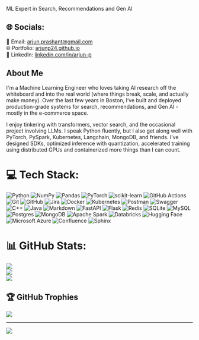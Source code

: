 ML Expert in Search, Recommendations and Gen AI
 

## 🌐 Socials:
📧 Email: [arjun.prashant@gmail.com](mailto:arjun.prashant@gmail.com)  
🌐 Portfolio: [arjunp24.github.io](https://arjunp24.github.io)  
💼 LinkedIn: [linkedin.com/in/arjun-p](https://linkedin.com/in/arjun-p)

## About Me
I'm a Machine Learning Engineer who loves taking AI research off the whiteboard and into the real world (where things break, scale, and actually make money). Over the last few years in Boston, I’ve built and deployed production-grade systems for search, recommendations, and Gen AI - mostly in the e-commerce space.

I enjoy tinkering with transformers, vector search, and the occasional project involving LLMs. I speak Python fluently, but I also get along well with PyTorch, PySpark, Kubernetes, Langchain, MongoDB, and friends. I’ve designed SDKs, optimized inference with quantization, accelerated training using distributed GPUs and containerized more things than I can count.

# 💻 Tech Stack:

![Python](https://img.shields.io/badge/python-3670A0?style=for-the-badge&logo=python&logoColor=ffdd54) ![NumPy](https://img.shields.io/badge/numpy-%23013243.svg?style=for-the-badge&logo=numpy&logoColor=white) ![Pandas](https://img.shields.io/badge/pandas-%23150458.svg?style=for-the-badge&logo=pandas&logoColor=white) ![PyTorch](https://img.shields.io/badge/PyTorch-%23EE4C2C.svg?style=for-the-badge&logo=PyTorch&logoColor=white) ![scikit-learn](https://img.shields.io/badge/scikit--learn-%23F7931E.svg?style=for-the-badge&logo=scikit-learn&logoColor=white) ![GitHub Actions](https://img.shields.io/badge/github%20actions-%232671E5.svg?style=for-the-badge&logo=githubactions&logoColor=white) ![Git](https://img.shields.io/badge/git-%23F05033.svg?style=for-the-badge&logo=git&logoColor=white) ![GitHub](https://img.shields.io/badge/github-%23121011.svg?style=for-the-badge&logo=github&logoColor=white) ![Jira](https://img.shields.io/badge/jira-%230A0FFF.svg?style=for-the-badge&logo=jira&logoColor=white) ![Docker](https://img.shields.io/badge/docker-%230db7ed.svg?style=for-the-badge&logo=docker&logoColor=white) ![Kubernetes](https://img.shields.io/badge/kubernetes-%23326ce5.svg?style=for-the-badge&logo=kubernetes&logoColor=white) ![Postman](https://img.shields.io/badge/Postman-FF6C37?style=for-the-badge&logo=postman&logoColor=white) ![Swagger](https://img.shields.io/badge/-Swagger-%23Clojure?style=for-the-badge&logo=swagger&logoColor=white) ![C++](https://img.shields.io/badge/c++-%2300599C.svg?style=for-the-badge&logo=c%2B%2B&logoColor=white) ![Java](https://img.shields.io/badge/java-%23ED8B00.svg?style=for-the-badge&logo=openjdk&logoColor=white) ![Markdown](https://img.shields.io/badge/markdown-%23000000.svg?style=for-the-badge&logo=markdown&logoColor=white) ![FastAPI](https://img.shields.io/badge/FastAPI-005571?style=for-the-badge&logo=fastapi) ![Flask](https://img.shields.io/badge/flask-%23000.svg?style=for-the-badge&logo=flask&logoColor=white) ![Redis](https://img.shields.io/badge/redis-%23DD0031.svg?style=for-the-badge&logo=redis&logoColor=white) ![SQLite](https://img.shields.io/badge/sqlite-%2307405e.svg?style=for-the-badge&logo=sqlite&logoColor=white) ![MySQL](https://img.shields.io/badge/mysql-4479A1.svg?style=for-the-badge&logo=mysql&logoColor=white) ![Postgres](https://img.shields.io/badge/postgres-%23316192.svg?style=for-the-badge&logo=postgresql&logoColor=white) ![MongoDB](https://img.shields.io/badge/MongoDB-%234ea94b.svg?logo=mongodb&logoColor=white) ![Apache Spark](https://img.shields.io/badge/Apache%20Spark-E25A1C?logo=apachespark&logoColor=fff) ![Databricks](https://img.shields.io/badge/Databricks-FF3621?logo=databricks&logoColor=fff) ![Hugging Face](https://img.shields.io/badge/Hugging%20Face-FFD21E?logo=huggingface&logoColor=000) ![Microsoft Azure](https://custom-icon-badges.demolab.com/badge/Microsoft%20Azure-0089D6?logo=msazure&logoColor=white) ![Confluence](https://img.shields.io/badge/Confluence-172B4D?logo=confluence&logoColor=fff) ![Sphinx](https://img.shields.io/badge/Sphinx-000?logo=sphinx&logoColor=fff)
# 📊 GitHub Stats:
![](https://github-readme-stats.vercel.app/api?username=arjunp24&theme=codeSTACKr&hide_border=true&include_all_commits=true&count_private=false)<br/>
![](https://github-readme-streak-stats.herokuapp.com/?user=arjunp24&theme=codeSTACKr&hide_border=true)<br/>
![](https://github-readme-stats.vercel.app/api/top-langs/?username=arjunp24&theme=codeSTACKr&hide_border=true&include_all_commits=true&count_private=false&layout=compact)

## 🏆 GitHub Trophies
![](https://github-profile-trophy.vercel.app/?username=arjunp24&theme=radical&no-frame=true&no-bg=false&margin-w=4)


---
[![](https://visitcount.itsvg.in/api?id=arjunp24&icon=0&color=0)](https://visitcount.itsvg.in)
